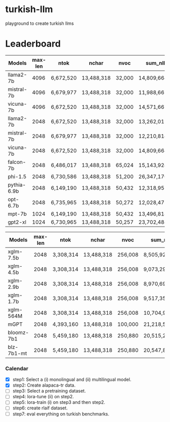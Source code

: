 # turkish-llm
playground to create turkish llms

# Leaderboard

| Models     | max-len  | ntok      | nchar      | nvoc   | sum_nll       | sum_bits     | nll/tok | nll/char | token_ppl | char_ppl | bits/tok | bits/char |
|------------|----------|-----------|------------|--------|---------------|--------------|---------|----------|-----------|----------|----------|-----------|
| llama2-7b  |    4096  | 6,672,520 | 13,488,318 | 32,000 |  14,809,664.0 | 21,365,828.0 | 2.2195  | 1.097962 | 9.2027    | 2.9980   | 3.2021   | 1.5840    |
| mistral-7b |    4096  | 6,679,977 | 13,488,318 | 32,000 |  11,988,665.0 | 17,295,988.0 | 1.7653  | 0.888818 | 5.8438    | 2.4322   | 2.5469   | 1.2822    |
| vicuna-7b  |    4096  | 6,672,520 | 13,488,318 | 32,000 |  14,571,667.0 | 21,022,472.0 | 2.1838  | 1.080317 | 8.8802    | 2.9456   | 3.1506   | 1.5585    |
| llama2-7b  |    2048  | 6,672,520 | 13,488,318 | 32,000 |  13,262,011.0 | 19,133,038.0 | 1.9875  | 0.983222 | 7.2976    | 2.6730   | 2.8674   | 1.4184    |
| mistral-7b |    2048  | 6,679,977 | 13,488,318 | 32,000 |  12,210,814.0 | 17,616,480.0 | 1.7980  | 0.905288 | 6.0381    | 2.4726   | 2.5941   | 1.3060    |
| vicuna-7b  |    2048  | 6,672,520 | 13,488,318 | 32,000 |  14,809,664.0 | 21,365,828.0 | 2.2195  | 1.097962 | 9.2027    | 2.9980   | 3.2020   | 1.5840    |
| falcon-7b  |    2048  | 6,486,017 | 13,488,318 | 65,024 |  15,143,924.0 | 21,848,064.0 | 2.3348  | 1.122743 | 10.327    | 3.0732   | 3.3684   | 1.6197    |
| phi-1.5    |    2048  | 6,730,586 | 13,488,318 | 51,200 |  26,347,170.0 | 38,010,932.0 | 3.9145  | 1.953332 | 50.126    | 7.0521   | 5.6474   | 2.8180    |
| pythia-6.9b|    2048  | 6,149,190 | 13,488,318 | 50,432 |  12,318,955.0 | 17,772,496.0 | 2.0033  | 0.913305 | 7.4138    | 2.4925   | 2.8902   | 1.3176    |
| opt-6.7b   |    2048  | 6,735,965 | 13,488,318 | 50,272 |  12,028,472.0 | 17,353,416.0 | 1.7857  | 0.891769 | 5.9638    | 2.4394   | 2.5762   | 1.2865    |
| mpt-7b     |    1024  | 6,149,190 | 13,488,318 | 50,432 |  13,496,818.0 | 19,471,792.0 | 2.1948  | 1.000630 | 8.9790    | 2.7199   | 3.1665   | 1.4436    |
| gpt2-xl    |    1024  | 6,730,965 | 13,488,318 | 50,257 |  23,702,484.0 | 34,195,456.0 | 3.5214  | 1.757260 | 33.832    | 5.7965   | 5.0803   | 2.5351    |


| Models     | max-len  | ntok      | nchar      | nvoc   | sum_nll       | sum_bits     | nll/tok | nll/char | token_ppl | char_ppl | bits/tok | bits/char |
|------------|----------|-----------|------------|--------|---------------|--------------|---------|----------|-----------|----------|----------|-----------|
| xglm-7.5b  |    2048  | 3,308,314 | 13,488,318 | 256,008|   8,505,928.0 | 12,271,460.0 | 2.5710  | 0.630614 | 13.079    | 1.8787   | 3.7092   | 0.9097    |
| xglm-4.5b  |    2048  | 3,308,314 | 13,488,318 | 256,008|   9,073,295.0 | 13,089,998.0 | 2.7425  | 0.672677 | 15.526    | 1.9594   | 3.9566   | 0.9704    |
| xglm-2.9b  |    2048  | 3,308,314 | 13,488,318 | 256,008|   8,970,696.0 | 12,941,978.0 | 2.7115  | 0.665071 | 15.052    | 1.9446   | 3.9119   | 0.9594    |
| xglm-1.7b  |    2048  | 3,308,314 | 13,488,318 | 256,008|   9,517,353.0 | 13,730,638.0 | 2.8767  | 0.705599 | 17.757    | 2.0250   | 4.1503   | 1.0179    |
| xglm-564M  |    2048  | 3,308,314 | 13,488,318 | 256,008|  10,704,995.0 | 15,444,043.0 | 3.2357  | 0.793649 | 25.426    | 2.2114   | 4.6682   | 1.1449    |
| mGPT       |    2048  | 4,393,160 | 13,488,318 | 100,000|  21,218,566.0 | 30,611,920.0 | 4.8299  | 1.573106 | 125.19    | 4.8216   | 6.9680   | 2.2695    |
| bloomz-7b1 |    2048  | 5,459,180 | 13,488,318 | 250,880|  20,515,212.0 | 29,597,194.0 | 3.7579  | 1.520961 | 42.859    | 4.5766   | 5.4215   | 2.1942    |
| blz-7b1-mt |    2048  | 5,459,180 | 13,488,318 | 250,880|  20,547,892.0 | 29,644,342.0 | 3.7639  | 1.523384 | 43.116    | 4.5877   | 5.4301   | 2.1977    |

### Calendar
- [x] step1: Select a (i) monolingual and (ii) multilingual model. 
- [x] step2: Create alapaca-tr data.
- [ ] step3: Select a pretraining dataset.
- [ ] step4: lora-tune (ii) on step2.
- [ ] step5: lora-train (i) on step3 and then step2.
- [ ] step6: create rlaif dataset.
- [ ] step7: eval everything on turkish benchmarks.